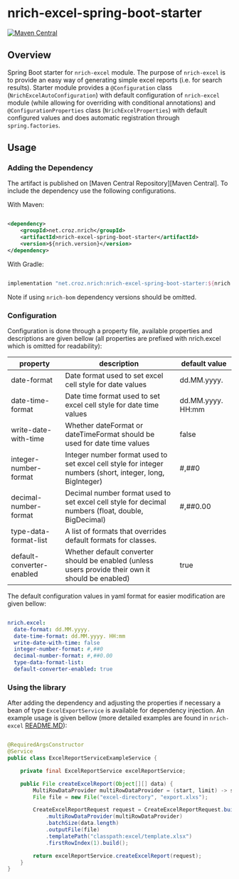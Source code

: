 # nrich-excel-spring-boot-starter

[![Maven Central](https://maven-badges.herokuapp.com/maven-central/net.croz.nrich/nrich-excel-spring-boot-starter/badge.svg?color=blue)](https://maven-badges.herokuapp.com/maven-central/net.croz.nrich/nrich-excel-spring-boot-starter)

## Overview

Spring Boot starter for `nrich-excel` module. The purpose of `nrich-excel` is to provide an easy way of generating simple excel reports (i.e. for search results). Starter module provides
a `@Configuration` class (`NrichExcelAutoConfiguration`) with default configuration of `nrich-excel` module (while allowing for overriding with conditional annotations) and `@ConfigurationProperties`
class (`NrichExcelProperties`) with default configured values and does automatic registration through `spring.factories`.

## Usage

### Adding the Dependency

The artifact is published on [Maven Central Repository][Maven Central]. To include the dependency use the following configurations.

With Maven:

```xml

<dependency>
    <groupId>net.croz.nrich</groupId>
    <artifactId>nrich-excel-spring-boot-starter</artifactId>
    <version>${nrich.version}</version>
</dependency>

```

With Gradle:

```groovy

implementation "net.croz.nrich:nrich-excel-spring-boot-starter:${nrich.version}"

```

Note if using `nrich-bom` dependency versions should be omitted.

### Configuration

Configuration is done through a property file, available properties and descriptions are given bellow (all properties are prefixed with nrich.excel which is omitted for readability):

| property                  | description                                                                                               | default value     |
|---------------------------|-----------------------------------------------------------------------------------------------------------|-------------------|
| date-format               | Date format used to set excel cell style for date values                                                  | dd.MM.yyyy.       |
| date-time-format          | Date time format used to set excel cell style for date time values                                        | dd.MM.yyyy. HH:mm |
| write-date-with-time      | Whether dateFormat or dateTimeFormat should be used for date time values                                  | false             |
| integer-number-format     | Integer number format used to set excel cell style for integer numbers (short, integer, long, BigInteger) | #,##0             |
| decimal-number-format     | Decimal number format used to set excel cell style for decimal numbers (float, double, BigDecimal)        | #,##0.00          |
| type-data-format-list     | A list of formats that overrides default formats for classes.                                             |                   |
| default-converter-enabled | Whether default converter  should be enabled (unless users provide their own it should be enabled)        | true              |

The default configuration values in yaml format for easier modification are given bellow:

```yaml

nrich.excel:
  date-format: dd.MM.yyyy.
  date-time-format: dd.MM.yyyy. HH:mm
  write-date-with-time: false
  integer-number-format: #,##0
  decimal-number-format: #,##0.00
  type-data-format-list:
  default-converter-enabled: true

```

### Using the library

After adding the dependency and adjusting the properties if necessary a bean of type `ExcelExportService` is available for dependency injection. An example usage is given bellow (more detailed
examples are found in `nrich-excel` [README.MD](../nrich-excel/README.md)):

```java

@RequiredArgsConstructor
@Service
public class ExcelReportServiceExampleService {

    private final ExcelReportService excelReportService;

    public File createExcelReport(Object[][] data) {
        MultiRowDataProvider multiRowDataProvider = (start, limit) -> start == 0 ? data : null;
        File file = new File("excel-directory", "export.xlxs");

        CreateExcelReportRequest request = CreateExcelReportRequest.builder()
            .multiRowDataProvider(multiRowDataProvider)
            .batchSize(data.length)
            .outputFile(file)
            .templatePath("classpath:excel/template.xlsx")
            .firstRowIndex(1).build();

        return excelReportService.createExcelReport(request);
    }
}

```

